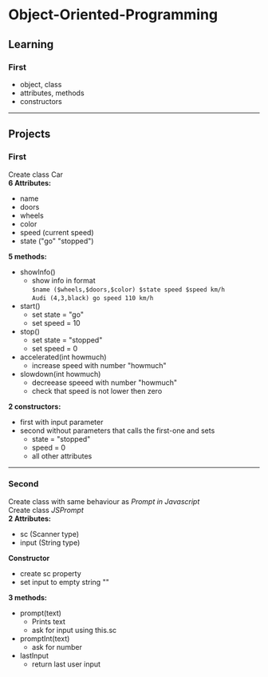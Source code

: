# Object-Oriented-Programming

## Learning

### First
* object, class
* attributes, methods
* constructors

___
## Projects

### First
Create class Car\
**6 Attributes:**
* name
* doors
* wheels
* color
* speed (current speed)
* state ("go" "stopped")

**5 methods:**
* showInfo()
    * show info in format\
     `$name ($wheels,$doors,$color) $state speed $speed km/h`\
     `Audi (4,3,black) go speed 110 km/h`
* start()
    * set state = "go"
    * set speed = 10
* stop()
    * set state = "stopped"
    * set speed = 0
* accelerated(int howmuch)
    * increase speed with number "howmuch"
* slowdown(int howmuch)
    * decreease speeed with number "howmuch"
    * check that speed is not lower then zero

**2 constructors:**
* first with input parameter
* second without parameters that calls the first-one and sets
    * state = "stopped"
    * speed = 0
    * all other attributes
 ___
 ### Second
 Create class with same behaviour as _Prompt in Javascript_\
 Create class _JSPrompt_\
 **2 Attributes:**
 * sc (Scanner type)
 * input (String type)
 
 **Constructor**
 * create sc property
 * set input to empty string ""
 
 **3 methods:**
 * prompt(text)
    * Prints text
    * ask for input using this.sc
 * promptInt(text)
    * ask for number
 * lastInput
    * return last user input
 
